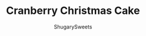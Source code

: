 ---
layout: ../../layouts/MarkdownPostLayout.astro
title: Cranberry Christmas Cake
author: ShugarySweets
pubDate: 2021-10-06
description: "Ready to impress your Christmas guests? Cranberry Christmas Cake is easy to make with an incredible combination of sweet and tart flavors. Tender moist cake with hints of vanilla and almond and bursting with fresh cranberries."
image_url: https://www.shugarysweets.com/wp-content/uploads/2021/12/cranberry-christmas-cake-facebook.jpg
tags: ["Cake","American"]
calories: 268
protein: 3
carbohydrates: 42
fats: 10
fiber: 1
ingredients: ["2 cups granulated sugar","3 large eggs","3/4 cup unsalted butter, softened","1/2 teaspoon vanilla extract","1/2 teaspoon almond extract","1 orange, zested (about 2 teaspoons loose zest)","2 cups all-purpose flour","1/2 teaspoon kosher salt","2 1/2 cups fresh cranberries"]
serves: 15
time: "55 minutes"
prepTime: "10 minutes"
instructions: ["Preheat oven to 350 degrees. Spray 13x9 baking dish with baking spray (or use homemade cake release). Set aside.","In a mixing bowl, beat sugar with eggs for 5 minutes. The mixture becomes double in size.","Add softened butter, vanilla, almond extract, and orange zest. Beat an additional 2-3 minutes.","Add in flour and salt, just until combined. Fold in fresh cranberries.","Pour into prepared baking dish. Bake for 42-45 minutes. Cool completely before serving."]
nutrition: ["268 calories","42 grams carbohydrates","62 milligrams cholesterol","10 grams fat","1 grams fiber","3 grams protein","6 grams saturated fat","58 grams sodium","28 grams sugar","0 grams trans fat","4 grams unsaturated fat"]
---